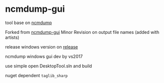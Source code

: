 # ncmdump-gui

tool base on [ncmdump](https://github.com/anonymous5l/ncmdump)

Forked from [ncmdump-gui](https://https://github.com/anonymous5l/ncmdump-gui)
Minor Revision on output file names (added with artists)

release windows version on [release](https://github.com/anonymous5l/ncmdump-gui/releases/tag/fully)

ncmdump windows gui dev by vs2017

use simple open DesktopTool.sln and build

nuget dependent `taglib_sharp`
